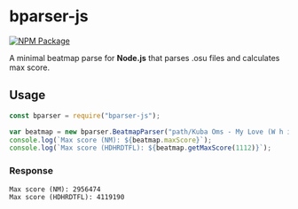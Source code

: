 # bparser-js
[![NPM Package](https://img.shields.io/npm/v/bparser-js)](https://www.npmjs.com/package/bparser-js)

A minimal beatmap parse for **Node.js** that parses .osu files and calculates max score.

## Usage

```javascript
const bparser = require("bparser-js");

var beatmap = new bparser.BeatmapParser("path/Kuba Oms - My Love (W h i t e) [Normal].osu");
console.log(`Max score (NM): ${beatmap.maxScore}`);
console.log(`Max score (HDHRDTFL): ${beatmap.getMaxScore(1112)}`);
```

### Response
```
Max score (NM): 2956474
Max score (HDHRDTFL): 4119190
```

